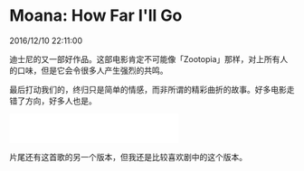 # Moana: How Far I'll Go
2016/12/10 22:11:00


迪士尼的又一部好作品。这部电影肯定不可能像「Zootopia」那样，对上所有人的口味，但是它会令很多人产生强烈的共鸣。

最后打动我们的，终归只是简单的情感，而非所谓的精彩曲折的故事。好多电影走错了方向，好多人也是。

<iframe frameborder="no" border="0" marginwidth="0" marginheight="0" width=298 height=52 src="//music.163.com/outchain/player?type=2&id=441102482&auto=0&height=32"></iframe>

片尾还有这首歌的另一个版本，但我还是比较喜欢剧中的这个版本。
